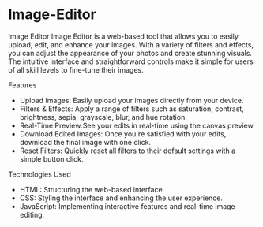 # Image-Editor

Image Editor
Image Editor is a web-based tool that allows you to easily upload, edit, and enhance your images. With a variety of filters and effects, you can adjust the appearance of your photos and create stunning visuals. The intuitive interface and straightforward controls make it simple for users of all skill levels to fine-tune their images.

Features
- Upload Images: Easily upload your images directly from your device.
- Filters & Effects: Apply a range of filters such as saturation, contrast, brightness, sepia, grayscale, blur, and hue rotation.
- Real-Time Preview:See your edits in real-time using the canvas preview.
- Download Edited Images: Once you're satisfied with your edits, download the final image with one click.
- Reset Filters: Quickly reset all filters to their default settings with a simple button click.

Technologies Used
- HTML: Structuring the web-based interface.
- CSS: Styling the interface and enhancing the user experience.
- JavaScript: Implementing interactive features and real-time image editing.
  

